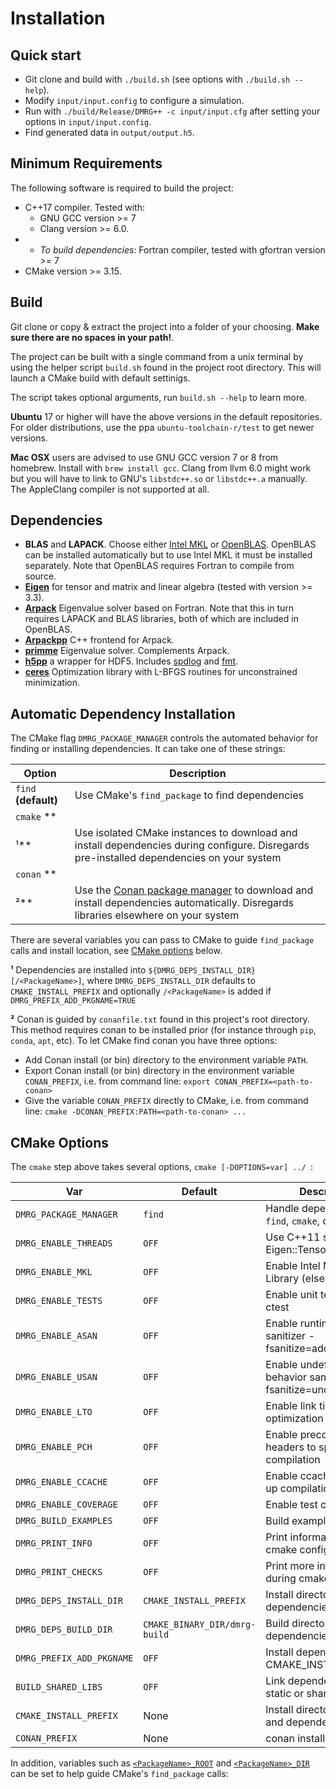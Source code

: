 # Installation
## Quick start
- Git clone and build with `./build.sh` (see options with `./build.sh --help`).
- Modify `input/input.config` to configure a simulation.
- Run with `./build/Release/DMRG++ -c input/input.cfg` after setting your options in `input/input.config`.
- Find generated data in `output/output.h5`.

## Minimum Requirements
The following software is required to build the project:

- C++17 compiler. Tested with:
    - GNU GCC version >= 7
    - Clang version >= 6.0.
- * *To build dependencies*: Fortran compiler, tested with gfortran version >= 7
- CMake version >= 3.15.


## Build
Git clone or copy & extract the project into a folder of your choosing.
**Make sure there are no spaces in your path!**.

The project can be built with a single command from a unix terminal by using the helper script `build.sh`
found in the project root directory. This will launch a CMake build with default settinigs.

The script takes optional arguments, run `build.sh --help` to learn more.

**Ubuntu** 17 or higher will have the above versions in the default repositories. For older distributions, use the
ppa `ubuntu-toolchain-r/test` to get newer versions.

**Mac OSX** users are advised to use GNU GCC version 7 or 8 from homebrew. Install with `brew install gcc`. Clang from
llvm 6.0 might work but you will have to link to GNU's `libstdc++.so` or `libstdc++.a` manually. The AppleClang compiler
is not supported at all.

## Dependencies

- **BLAS** and **LAPACK**. Choose either [Intel MKL](https://software.intel.com/en-us/mkl)
  or [OpenBLAS](https://github.com/xianyi/OpenBLAS). OpenBLAS can be installed automatically but to use Intel MKL it
  must be installed separately. Note that OpenBLAS requires Fortran to compile from source.
- [**Eigen**](http://eigen.tuxfamily.org) for tensor and matrix and linear algebra (tested with version >= 3.3).
- [**Arpack**](https://github.com/opencollab/arpack-ng) Eigenvalue solver based on Fortran. Note that this in turn
  requires LAPACK and BLAS libraries, both of which are included in OpenBLAS.
- [**Arpackpp**](https://github.com/m-reuter/eigsolver_properties) C++ frontend for Arpack.
- [**primme**](https://github.com/primme/primme) Eigenvalue solver. Complements Arpack.
- [**h5pp**](https://github.com/DavidAce/h5pp) a wrapper for HDF5. Includes [spdlog](https://github.com/gabime/spdlog)
  and [fmt](https://github.com/fmtlib/fmt).
- [**ceres**](http://ceres-solver.org/) Optimization library with L-BFGS routines for unconstrained minimization.


## Automatic Dependency Installation

The CMake flag `DMRG_PACKAGE_MANAGER` controls the automated behavior for finding or installing dependencies. It can
take one of these strings:

| Option | Description |
| ---- | ---- |
| `find` **(default)**              | Use CMake's `find_package`  to find dependencies  |
| `cmake` **
¹**                     | Use isolated CMake instances to download and install dependencies during configure. Disregards pre-installed dependencies on your system |
| `conan` **
²**                     | Use the [Conan package manager](https://conan.io/) to download and install dependencies automatically. Disregards libraries elsewhere on your system  |

There are several variables you can pass to CMake to guide `find_package` calls and install location,
see [CMake options](#cmake-options) below.

**¹** Dependencies are installed into `${DMRG_DEPS_INSTALL_DIR}[/<PackageName>]`, where `DMRG_DEPS_INSTALL_DIR` defaults
to `CMAKE_INSTALL_PREFIX` and optionally `/<PackageName>` is added if `DMRG_PREFIX_ADD_PKGNAME=TRUE`

**²** Conan is guided by `conanfile.txt` found in this project's root directory. This method requires conan to be
installed prior (for instance through `pip`, `conda`, `apt`, etc). To let CMake find conan you have three options:

* Add Conan install (or bin) directory to the environment variable `PATH`.
* Export Conan install (or bin) directory in the environment variable `CONAN_PREFIX`, i.e. from command
  line: `export CONAN_PREFIX=<path-to-conan>`
* Give the variable `CONAN_PREFIX` directly to CMake, i.e. from command
  line: `cmake -DCONAN_PREFIX:PATH=<path-to-conan> ...`

## CMake Options

The `cmake` step above takes several options, `cmake [-DOPTIONS=var] ../ `:

| Var | Default | Description |
| ---- | ---- | ---- |
| `DMRG_PACKAGE_MANAGER`            | `find`                        | Handle dependencies, `find`, `cmake`, or `conan` |
| `DMRG_ENABLE_THREADS`             | `OFF`                         | Use C++11 stl threads in Eigen::Tensor |
| `DMRG_ENABLE_MKL`                 | `OFF`                         | Enable Intel Math Kernel Library (else OpenBLAS)  |
| `DMRG_ENABLE_TESTS`               | `OFF`                         | Enable unit testing with ctest |
| `DMRG_ENABLE_ASAN`                | `OFF`                         | Enable runtime address sanitizer -fsanitize=address |
| `DMRG_ENABLE_USAN`                | `OFF`                         | Enable undefined behavior sanitizer -fsanitize=undefined |
| `DMRG_ENABLE_LTO`                 | `OFF`                         | Enable link time optimization |
| `DMRG_ENABLE_PCH`                 | `OFF`                         | Enable precompiled headers to speed up compilation |
| `DMRG_ENABLE_CCACHE`              | `OFF`                         | Enable ccache to speed up compilation |
| `DMRG_ENABLE_COVERAGE`            | `OFF`                         | Enable test coverage |
| `DMRG_BUILD_EXAMPLES`             | `OFF`                         | Build examples |
| `DMRG_PRINT_INFO`                 | `OFF`                         | Print information during cmake configure |
| `DMRG_PRINT_CHECKS`               | `OFF`                         | Print more information during cmake configure |
| `DMRG_DEPS_INSTALL_DIR`           | `CMAKE_INSTALL_PREFIX`        | Install directory for dependenciesx |
| `DMRG_DEPS_BUILD_DIR`             | `CMAKE_BINARY_DIR/dmrg-build` | Build directory for dependencies|
| `DMRG_PREFIX_ADD_PKGNAME`         | `OFF`                         | Install dependencies into CMAKE_INSTALL_PREFIX/<PackageName> |
| `BUILD_SHARED_LIBS`               | `OFF`                         | Link dependencies with static or shared libraries    |
| `CMAKE_INSTALL_PREFIX`            | None                          | Install directory for `h5pp` and dependencies  |
| `CONAN_PREFIX`                    | None                          | conan install directory  |

In addition, variables such
as [`<PackageName>_ROOT`](https://cmake.org/cmake/help/latest/variable/PackageName_ROOT.html)
and [`<PackageName>_DIR`](https://cmake.org/cmake/help/latest/command/find_package.html) can be set to help guide
CMake's `find_package` calls:

